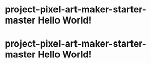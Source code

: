 # project-pixel-art-maker-starter-master Hello World!
# project-pixel-art-maker-starter-master Hello World!
